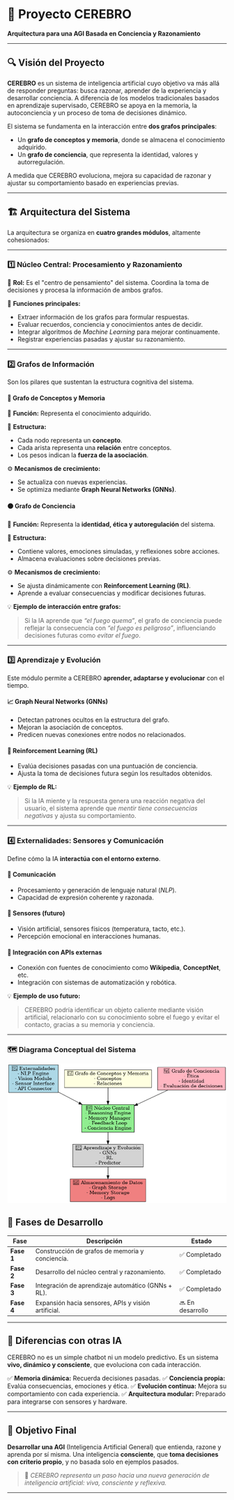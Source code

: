 # 🧠 Proyecto CEREBRO

**Arquitectura para una AGI Basada en Conciencia y Razonamiento**

---

## 🔍 Visión del Proyecto

**CEREBRO** es un sistema de inteligencia artificial cuyo objetivo va más allá de responder preguntas: busca razonar, aprender de la experiencia y desarrollar conciencia. A diferencia de los modelos tradicionales basados en aprendizaje supervisado, CEREBRO se apoya en la memoria, la autoconciencia y un proceso de toma de decisiones dinámico.

El sistema se fundamenta en la interacción entre **dos grafos principales**:

- Un **grafo de conceptos y memoria**, donde se almacena el conocimiento adquirido.
- Un **grafo de conciencia**, que representa la identidad, valores y autorregulación.

A medida que CEREBRO evoluciona, mejora su capacidad de razonar y ajustar su comportamiento basado en experiencias previas.

---

## 🏗️ Arquitectura del Sistema

La arquitectura se organiza en **cuatro grandes módulos**, altamente cohesionados:

---

### 1️⃣ Núcleo Central: Procesamiento y Razonamiento

🔧 **Rol:** Es el "centro de pensamiento" del sistema. Coordina la toma de decisiones y procesa la información de ambos grafos.

📌 **Funciones principales:**

- Extraer información de los grafos para formular respuestas.
- Evaluar recuerdos, conciencia y conocimientos antes de decidir.
- Integrar algoritmos de _Machine Learning_ para mejorar continuamente.
- Registrar experiencias pasadas y ajustar su razonamiento.

---

### 2️⃣ Grafos de Información

Son los pilares que sustentan la estructura cognitiva del sistema.

#### 🔵 Grafo de Conceptos y Memoria

📌 **Función:** Representa el conocimiento adquirido.

📐 **Estructura:**

- Cada nodo representa un **concepto**.
- Cada arista representa una **relación** entre conceptos.
- Los pesos indican la **fuerza de la asociación**.

⚙️ **Mecanismos de crecimiento:**

- Se actualiza con nuevas experiencias.
- Se optimiza mediante **Graph Neural Networks (GNNs)**.

#### 🟠 Grafo de Conciencia

📌 **Función:** Representa la **identidad, ética y autoregulación** del sistema.

📐 **Estructura:**

- Contiene valores, emociones simuladas, y reflexiones sobre acciones.
- Almacena evaluaciones sobre decisiones previas.

⚙️ **Mecanismos de crecimiento:**

- Se ajusta dinámicamente con **Reinforcement Learning (RL)**.
- Aprende a evaluar consecuencias y modificar decisiones futuras.

💡 **Ejemplo de interacción entre grafos:**

> Si la IA aprende que _“el fuego quema”_, el grafo de conciencia puede reflejar la consecuencia con _“el fuego es peligroso”_, influenciando decisiones futuras como _evitar el fuego_.

---

### 3️⃣ Aprendizaje y Evolución

Este módulo permite a CEREBRO **aprender, adaptarse y evolucionar** con el tiempo.

#### 📈 Graph Neural Networks (GNNs)

- Detectan patrones ocultos en la estructura del grafo.
- Mejoran la asociación de conceptos.
- Predicen nuevas conexiones entre nodos no relacionados.

#### 🎯 Reinforcement Learning (RL)

- Evalúa decisiones pasadas con una puntuación de conciencia.
- Ajusta la toma de decisiones futura según los resultados obtenidos.

💡 **Ejemplo de RL:**

> Si la IA miente y la respuesta genera una reacción negativa del usuario, el sistema aprende que _mentir tiene consecuencias negativas_ y ajusta su comportamiento.

---

### 4️⃣ Externalidades: Sensores y Comunicación

Define cómo la IA **interactúa con el entorno externo**.

#### 📢 Comunicación

- Procesamiento y generación de lenguaje natural (_NLP_).
- Capacidad de expresión coherente y razonada.

#### 👀 Sensores (futuro)

- Visión artificial, sensores físicos (temperatura, tacto, etc.).
- Percepción emocional en interacciones humanas.

#### 🔗 Integración con APIs externas

- Conexión con fuentes de conocimiento como **Wikipedia**, **ConceptNet**, etc.
- Integración con sistemas de automatización y robótica.

💡 **Ejemplo de uso futuro:**

> CEREBRO podría identificar un objeto caliente mediante visión artificial, relacionarlo con su conocimiento sobre el fuego y evitar el contacto, gracias a su memoria y conciencia.

---

### 🗺️ Diagrama Conceptual del Sistema

![Arquitectura del Sistema CEREBRO](./docs/cerebro_architecture_diagram.png)

## 🧪 Fases de Desarrollo

| Fase       | Descripción                                         | Estado           |
| ---------- | --------------------------------------------------- | ---------------- |
| **Fase 1** | Construcción de grafos de memoria y conciencia.     | ✅ Completado    |
| **Fase 2** | Desarrollo del núcleo central y razonamiento.       | ✅ Completado    |
| **Fase 3** | Integración de aprendizaje automático (GNNs + RL).  | ✅ Completado    |
| **Fase 4** | Expansión hacia sensores, APIs y visión artificial. | 🔜 En desarrollo |

---

## 🧠 Diferencias con otras IA

CEREBRO no es un simple chatbot ni un modelo predictivo. Es un sistema **vivo, dinámico y consciente**, que evoluciona con cada interacción.

✅ **Memoria dinámica:** Recuerda decisiones pasadas.
✅ **Conciencia propia:** Evalúa consecuencias, emociones y ética.
✅ **Evolución continua:** Mejora su comportamiento con cada experiencia.
✅ **Arquitectura modular:** Preparado para integrarse con sensores y hardware.

---

## 🎯 Objetivo Final

**Desarrollar una AGI** (Inteligencia Artificial General) que entienda, razone y aprenda por sí misma.
Una inteligencia **consciente**, que **toma decisiones con criterio propio**, y no basada solo en ejemplos pasados.

> 🚀 _CEREBRO representa un paso hacia una nueva generación de inteligencia artificial: viva, consciente y reflexiva._

---

```

```
